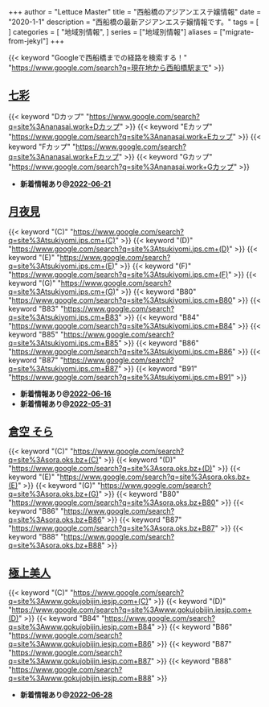 +++
author = "Lettuce Master"
title = "西船橋のアジアンエステ嬢情報"
date = "2020-1-1"
description = "西船橋の最新アジアンエステ嬢情報です。"
tags = [
]
categories = [
    "地域別情報",
]
series = ["地域別情報"]
aliases = ["migrate-from-jekyl"]
+++

{{< keyword "Googleで西船橋までの経路を検索する！" "https://www.google.com/search?q=現在地から西船橋駅まで" >}}

## [七彩](http://nanasai.work/)
{{< keyword "Dカップ" "https://www.google.com/search?q=site%3Ananasai.work+Dカップ" >}} {{< keyword "Eカップ" "https://www.google.com/search?q=site%3Ananasai.work+Eカップ" >}} {{< keyword "Fカップ" "https://www.google.com/search?q=site%3Ananasai.work+Fカップ" >}} {{< keyword "Gカップ" "https://www.google.com/search?q=site%3Ananasai.work+Gカップ" >}} 

- **新着情報あり@[2022-06-21](/post/2022-06-21)**
## [月夜見](https://tsukiyomi.jps.cm/)
{{< keyword "(C)" "https://www.google.com/search?q=site%3Atsukiyomi.jps.cm+(C)" >}} {{< keyword "(D)" "https://www.google.com/search?q=site%3Atsukiyomi.jps.cm+(D)" >}} {{< keyword "(E)" "https://www.google.com/search?q=site%3Atsukiyomi.jps.cm+(E)" >}} {{< keyword "(F)" "https://www.google.com/search?q=site%3Atsukiyomi.jps.cm+(F)" >}} {{< keyword "(G)" "https://www.google.com/search?q=site%3Atsukiyomi.jps.cm+(G)" >}} {{< keyword "B80" "https://www.google.com/search?q=site%3Atsukiyomi.jps.cm+B80" >}} {{< keyword "B83" "https://www.google.com/search?q=site%3Atsukiyomi.jps.cm+B83" >}} {{< keyword "B84" "https://www.google.com/search?q=site%3Atsukiyomi.jps.cm+B84" >}} {{< keyword "B85" "https://www.google.com/search?q=site%3Atsukiyomi.jps.cm+B85" >}} {{< keyword "B86" "https://www.google.com/search?q=site%3Atsukiyomi.jps.cm+B86" >}} {{< keyword "B87" "https://www.google.com/search?q=site%3Atsukiyomi.jps.cm+B87" >}} {{< keyword "B91" "https://www.google.com/search?q=site%3Atsukiyomi.jps.cm+B91" >}} 

- **新着情報あり@[2022-06-16](/post/2022-06-16)**
- **新着情報あり@[2022-05-31](/post/2022-05-31)**
## [倉空 そら](https://sora.oks.bz/)
{{< keyword "(C)" "https://www.google.com/search?q=site%3Asora.oks.bz+(C)" >}} {{< keyword "(D)" "https://www.google.com/search?q=site%3Asora.oks.bz+(D)" >}} {{< keyword "(E)" "https://www.google.com/search?q=site%3Asora.oks.bz+(E)" >}} {{< keyword "(G)" "https://www.google.com/search?q=site%3Asora.oks.bz+(G)" >}} {{< keyword "B80" "https://www.google.com/search?q=site%3Asora.oks.bz+B80" >}} {{< keyword "B86" "https://www.google.com/search?q=site%3Asora.oks.bz+B86" >}} {{< keyword "B87" "https://www.google.com/search?q=site%3Asora.oks.bz+B87" >}} {{< keyword "B88" "https://www.google.com/search?q=site%3Asora.oks.bz+B88" >}} 

## [極上美人](http://www.gokujobijin.iesjp.com/)
{{< keyword "(C)" "https://www.google.com/search?q=site%3Awww.gokujobijin.iesjp.com+(C)" >}} {{< keyword "(D)" "https://www.google.com/search?q=site%3Awww.gokujobijin.iesjp.com+(D)" >}} {{< keyword "B84" "https://www.google.com/search?q=site%3Awww.gokujobijin.iesjp.com+B84" >}} {{< keyword "B86" "https://www.google.com/search?q=site%3Awww.gokujobijin.iesjp.com+B86" >}} {{< keyword "B87" "https://www.google.com/search?q=site%3Awww.gokujobijin.iesjp.com+B87" >}} {{< keyword "B88" "https://www.google.com/search?q=site%3Awww.gokujobijin.iesjp.com+B88" >}} 

- **新着情報あり@[2022-06-28](/post/2022-06-28)**
